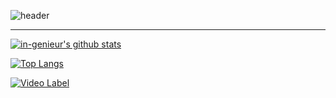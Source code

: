 <!-- ### Handshake -->
![header](https://capsule-render.vercel.app/api?type=slice&color=30,e96443,904e95&height=300&section=header&text=Handshake&fontSize=90)

***

<!--
**in-genieur/in-genieur** is a ✨ _special_ ✨ repository because its `README.md` (this file) appears on your GitHub profile.

Here are some ideas to get you started:

- 🔭 I’m currently working on ...
- 🌱 I’m currently learning ...
- 👯 I’m looking to collaborate on ...
- 🤔 I’m looking for help with ...
- 💬 Ask me about ...
- 📫 How to reach me: ...
- 😄 Pronouns: ...
- ⚡ Fun fact: ...
-->

[![in-genieur's github stats](https://github-readme-stats.vercel.app/api?username=in-genieur&show_icons=true&bg_color=30,e96443,904e95&title_color=fff&text_color=fff)](https://github.com/anuraghazra/github-readme-stats)

[![Top Langs](https://github-readme-stats.vercel.app/api/top-langs/?username=in-genieur&layout=compact&langs_count=10&show_icons=true&bg_color=30,e96443,904e95&title_color=fff&text_color=fff)](https://github.com/anuraghazra/github-readme-stats)

[![Video Label](http://img.youtube.com/vi/uLR1RNqJ1Mw/0.jpg)](https://youtu.be/uLR1RNqJ1Mw?t=0s)

<!--
[![willianrod's wakatime stats](https://github-readme-stats.vercel.app/api/wakatime?username=in-genieur&layout=compact&show_icons=true&theme=react)](https://github.com/anuraghazra/github-readme-stats)
-->
